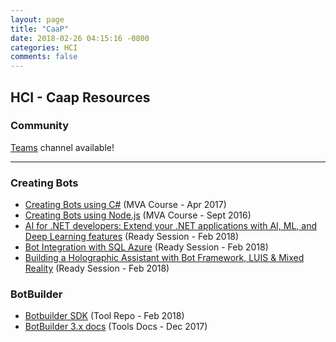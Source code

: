 ```yaml
---
layout: page
title: "CaaP"
date: 2018-02-26 04:15:16 -0800
categories: HCI
comments: false
---
```


## HCI - Caap Resources

### Community

[Teams](https://teams.microsoft.com/l/channel/19%3acfb9cee855784d0a94009482f6d96408%40thread.skype/HCI%2520-%2520CaaP?groupId=dff0a70d-6316-4124-ae5a-e9d06f63ec34&tenantId=72f988bf-86f1-41af-91ab-2d7cd011db47) channel available!

<!-- Add in any communities worth following: blogs, twitter, etc. -->
---
<!-- Here, add in any links to useful resources. The structure is not fixed, it can be grouped by scenario, by tech, or set up as a learning path -->

### Creating Bots

- [Creating Bots using C#](https://mva.microsoft.com/en-US/training-courses/creating-bots-in-the-microsoft-bot-framework-using-c-17590?l=ALwJe9kqD_4000115881) (MVA Course - Apr 2017)
- [Creating Bots using Node.js](https://mva.microsoft.com/en-US/training-courses/creating-bots-in-the-microsoft-bot-framework-using-nodejs-16759?l=2zTAb2HyC_3504668937) (MVA Course - Sept 2016)
- [AI for .NET developers: Extend your .NET applications with AI, ML, and Deep Learning features](https://content.microsoftready.com/FY18Q3/session/CD-DEV312) (Ready Session - Feb 2018)
- [Bot Integration with SQL Azure](https://content.microsoftready.com/FY18Q3/session/CD-DEV-DRT218) (Ready Session - Feb 2018)
- [Building a Holographic Assistant with Bot Framework, LUIS & Mixed Reality](https://content.microsoftready.com/FY18Q3/session/CD-DEV-DRT303) (Ready Session - Feb 2018)

### BotBuilder

- [Botbuilder SDK](https://github.com/Microsoft/BotBuilder) (Tool Repo - Feb 2018)
- [BotBuilder 3.x docs](https://docs.microsoft.com/en-us/bot-framework/) (Tools Docs - Dec 2017)